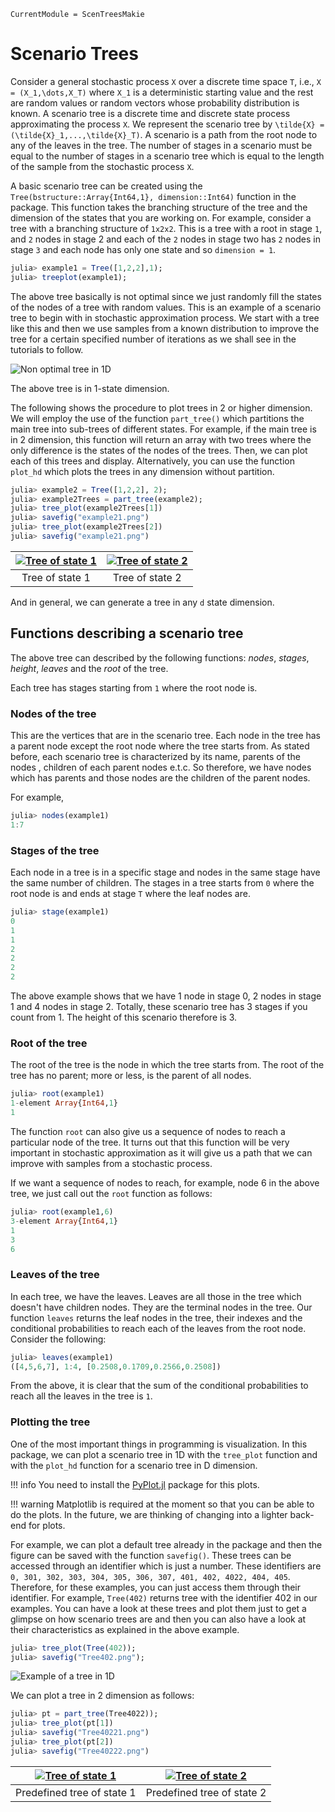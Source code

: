 ```@meta
CurrentModule = ScenTreesMakie
```

# Scenario Trees

Consider a general stochastic process ``X`` over a discrete time space ``T``, i.e., ``X = (X_1,\dots,X_T)`` where ``X_1`` is a deterministic starting value and the rest are random values or random vectors whose probability distribution is known. A scenario tree is a discrete time and discrete state process approximating the process `X`. We represent the scenario tree by ``\tilde{X} = (\tilde{X}_1,...,\tilde{X}_T)``. A scenario is a path from the root node to any of the leaves in the tree. The number of stages in a scenario must be equal to the number of stages in a scenario tree which is equal to the length of the sample from the stochastic process ``X``.

A basic scenario tree can be created using the `Tree(bstructure::Array{Int64,1}, dimension::Int64)` function in the package. This function takes the branching structure of the tree and the dimension of the states that you are working on. For example, consider a tree with a branching structure of `1x2x2`. This is a tree with a root in stage `1`, and `2` nodes in stage 2 and each of the `2` nodes in stage two has `2` nodes in stage `3` and each node has only one state and so `dimension = 1`.

```julia
julia> example1 = Tree([1,2,2],1);
julia> treeplot(example1);
```

The above tree basically is not optimal since we just randomly fill the states of the nodes of a tree with random values. This is an example of a scenario tree to begin with in stochastic approximation process. We start with a tree like this and then we use samples from a known distribution to improve the tree for a certain specified number of iterations as we shall see in the tutorials to follow.

![Non optimal tree in 1D](../assets/example1.png)

The above tree is in 1-state dimension.

The following shows the procedure to plot trees in 2 or higher dimension. We will employ the use of the function `part_tree()` which partitions the main tree into sub-trees of different states. For example, if the main tree is in 2 dimension, this function will return an array with two trees where the only difference is the states of the nodes of the trees. Then, we can plot each of this trees and display. Alternatively, you can use the function `plot_hd` which plots the trees in any dimension without partition.

```julia
julia> example2 = Tree([1,2,2], 2);
julia> example2Trees = part_tree(example2);
julia> tree_plot(example2Trees[1])
julia> savefig("example21.png")
julia> tree_plot(example2Trees[2])
julia> savefig("example21.png")
```

| [![Tree of state 1 ](../assets/example21.png)](../assets/example21.png)  | [![Tree of state 2](../assets/example22.png)](../assets/example22.png) |
|:---:|:---:|
| Tree of state 1 | Tree of state 2 |

And in general, we can generate a tree in any `d` state dimension.

## Functions describing a scenario tree

The above tree can described by the following functions: _nodes_, _stages_, _height_, _leaves_ and the _root_ of the tree.

Each tree has stages starting from ``1`` where the root node is.

### Nodes of the tree

This are the vertices that are in the scenario tree. Each node in the tree has a parent node except the root node where the tree starts from. As stated before, each scenario tree is characterized by its name, parents of the nodes , children of each parent nodes e.t.c. So therefore, we have nodes which has parents and those nodes are the children of the parent nodes.

For example,

```julia
julia> nodes(example1)
1:7
```

### Stages of the tree

Each node in a tree is in a specific stage and nodes in the same stage have the same number of children. The stages in a tree starts from `0` where the root node is and ends at stage `T` where the leaf nodes are.

```julia
julia> stage(example1)
0
1
1
2
2
2
2
```

The above example shows that we have 1 node in stage 0, 2 nodes in stage 1 and 4 nodes in stage 2. Totally, these scenario tree has 3 stages if you count from 1. The height of this scenario therefore is 3.

### Root of the tree

The root of the tree is the node in which the tree starts from. The root of the tree has no parent; more or less, is the parent of all nodes.

```julia
julia> root(example1)
1-element Array{Int64,1}
1
```

The function `root` can also give us a sequence of nodes to reach a particular node of the tree. It turns out that this function will be very important in stochastic approximation as it will give us a path that we can improve with samples from a stochastic process.

If we want a sequence of nodes to reach, for example, node 6 in the above tree, we just call out the `root` function as follows:

```julia
julia> root(example1,6)
3-element Array{Int64,1}
1
3
6
```

### Leaves of the tree

In each tree, we have the leaves. Leaves are all those in the tree which doesn't have children nodes. They are the terminal nodes in the tree. Our function `leaves` returns the leaf nodes in the tree, their indexes and the conditional probabilities to reach each of the leaves from the root node. Consider the following:

```julia
julia> leaves(example1)
([4,5,6,7], 1:4, [0.2508,0.1709,0.2566,0.2508])
```

From the above, it is clear that the sum of the conditional probabilities to reach all the leaves in the tree is `1`.

### Plotting the tree

One of the most important things in programming is visualization. In this package, we can plot a scenario tree in 1D with the `tree_plot` function and with the `plot_hd` function for a scenario tree in D dimension.

!!! info
    You need to install the [PyPlot.jl](https://github.com/JuliaPy/PyPlot.jl) package for this plots.

!!! warning
    Matplotlib is required at the moment so that you can be able to do the plots.
    In the future, we are thinking of changing into a lighter back-end for plots.

For example, we can plot a default tree already in the package and then the figure can be saved with the function `savefig()`. These trees can be accessed through an identifier which is just a number. These identifiers are `0, 301, 302, 303, 304, 305, 306, 307, 401, 402, 4022, 404, 405`. Therefore, for these examples, you can just access them through their identifier. For example, `Tree(402)` returns tree with the identifier 402 in our examples. You can have a look at these trees and plot them just to get a glimpse on how scenario trees are and then you can also have a look at their characteristics as explained in the above example.

```julia
julia> tree_plot(Tree(402));
julia> savefig("Tree402.png");
```

![Example of a tree in 1D](../assets/Tree402.png)

We can plot a tree in 2 dimension as follows:

```julia
julia> pt = part_tree(Tree4022));
julia> tree_plot(pt[1])
julia> savefig("Tree40221.png")
julia> tree_plot(pt[2])
julia> savefig("Tree40222.png")
```
| [![Tree of state 1 ](../assets/Tree40221.png)](../assets/Tree40221.png)  | [![Tree of state 2](../assets/Tree40222.png)](../assets/Tree40222.png) |
|:---:|:---:|
| Predefined tree of state 1 | Predefined tree of state 2 |
